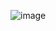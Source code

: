 ![image](https://github.com/Chathuranga-Niroshana/Greenade-web-template/assets/134888303/3023fb62-3f4f-4f44-9334-5fe8ed824cf2)
